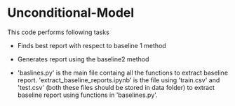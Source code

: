 # Unconditional-Model

This code performs following tasks

- Finds best report with respect to baseline 1 method


- Generates report using the baseline2 method 


- 'baslines.py' is the main file containg all the functions to extract baseline report. 'extract_baseline_reports.ipynb' is the file using 'train.csv' and 'test.csv' (both these files should be stored in data folder) to extract baseline report using functions in 'baselines.py'. 


